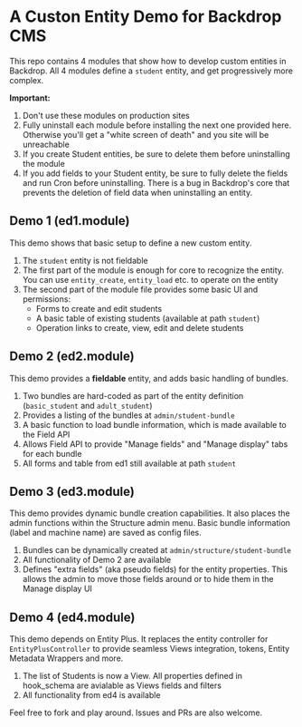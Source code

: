 # A Custon Entity Demo for Backdrop CMS

This repo contains 4 modules that show how to develop custom entities in Backdrop. All 4 modules define a `student` entity, and get progressively more complex.

**Important:**
1. Don't use these modules on production sites 
2. Fully uninstall each module before installing the next one provided here. Otherwise you'll get a "white screen of death" and you site will be unreachable
3. If you create Student entities, be sure to delete them before uninstalling the module
4. If you add fields to your Student entity, be sure to fully delete the fields and run Cron before uninstalling. There is a bug in Backdrop's core that prevents the deletion of field data when uninstalling an entity.

## Demo 1 (ed1.module)
This demo shows that basic setup to define a new custom entity.
1. The `student` entity is not fieldable
2. The first part of the module is enough for core to recognize the entity. You can use `entity_create`, `entity_load` etc. to operate on the entity
3. The second part of the module file provides some basic UI and permissions:
   - Forms to create and edit students 
   - A basic table of existing students (available at path `student`)
   - Operation links to create, view, edit and delete students
  
## Demo 2 (ed2.module)
This demo provides a **fieldable** entity, and adds basic handling of bundles.
1. Two bundles are hard-coded as part of the entity definition (`basic_student` and `adult_student`)
2. Provides a listing of the bundles at `admin/student-bundle`
3. A basic function to load bundle information, which is made available to the Field API
4. Allows Field API to provide "Manage fields" and "Manage display" tabs for each bundle
5. All forms and table from ed1 still available at path `student`

## Demo 3 (ed3.module)
This demo provides dynamic bundle creation capabilities. It also places the admin functions within the Structure admin menu. Basic bundle information (label and machine name) are saved as config files.
1. Bundles can be dynamically created at `admin/structure/student-bundle`
2. All functionality of Demo 2 are available
3. Defines "extra fields" (aka pseudo fields) for the entity properties. This allows the admin to move those fields around or to hide them in the Manage display UI

## Demo 4 (ed4.module)
This demo depends on Entity Plus. It replaces the entity controller for `EntityPlusController` to provide seamless Views integration, tokens, Entity Metadata Wrappers and more. 
1. The list of Students is now a View. All properties defined in hook_schema are avialable as Views fields and filters
2. All functionality from ed4 is available

Feel free to fork and play around. Issues and PRs are also welcome.


